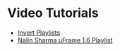 # Video Tutorials

* [Invert Playlists](https://www.youtube.com/user/invertgamestudios2/playlists)
* [Nalin Sharma uFrame 1.6 Playlist](https://www.youtube.com/playlist?list=PLtoKD7bZSml_k0LG4magFyIB69wh2fwOe)
